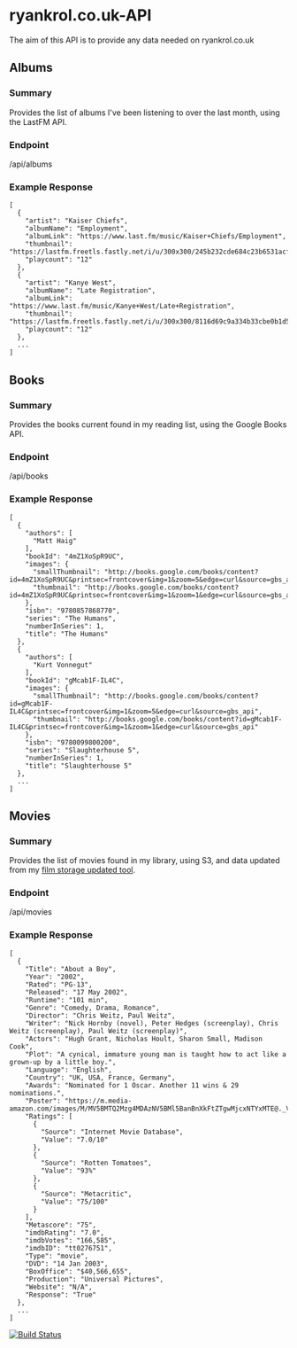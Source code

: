 # ryankrol.co.uk-API

The aim of this API is to provide any data needed on ryankrol.co.uk

## Albums

### Summary

Provides the list of albums I've been listening to over the last month, using the LastFM API.

### Endpoint

/api/albums

### Example Response

```
[
  {
    "artist": "Kaiser Chiefs",
    "albumName": "Employment",
    "albumLink": "https://www.last.fm/music/Kaiser+Chiefs/Employment",
    "thumbnail": "https://lastfm.freetls.fastly.net/i/u/300x300/245b232cde684c23b6531acf5086a0db.png",
    "playcount": "12"
  },
  {
    "artist": "Kanye West",
    "albumName": "Late Registration",
    "albumLink": "https://www.last.fm/music/Kanye+West/Late+Registration",
    "thumbnail": "https://lastfm.freetls.fastly.net/i/u/300x300/8116d69c9a334b33cbe0b1d5adc407cd.png",
    "playcount": "12"
  },
  ...
]
```

## Books

### Summary

Provides the books current found in my reading list, using the Google Books API.

### Endpoint

/api/books

### Example Response

```
[
  {
    "authors": [
      "Matt Haig"
    ],
    "bookId": "4mZ1XoSpR9UC",
    "images": {
      "smallThumbnail": "http://books.google.com/books/content?id=4mZ1XoSpR9UC&printsec=frontcover&img=1&zoom=5&edge=curl&source=gbs_api",
      "thumbnail": "http://books.google.com/books/content?id=4mZ1XoSpR9UC&printsec=frontcover&img=1&zoom=1&edge=curl&source=gbs_api"
    },
    "isbn": "9780857868770",
    "series": "The Humans",
    "numberInSeries": 1,
    "title": "The Humans"
  },
  {
    "authors": [
      "Kurt Vonnegut"
    ],
    "bookId": "gMcab1F-IL4C",
    "images": {
      "smallThumbnail": "http://books.google.com/books/content?id=gMcab1F-IL4C&printsec=frontcover&img=1&zoom=5&edge=curl&source=gbs_api",
      "thumbnail": "http://books.google.com/books/content?id=gMcab1F-IL4C&printsec=frontcover&img=1&zoom=1&edge=curl&source=gbs_api"
    },
    "isbn": "9780099800200",
    "series": "Slaughterhouse 5",
    "numberInSeries": 1,
    "title": "Slaughterhouse 5"
  },
  ...
]
```

## Movies

### Summary

Provides the list of movies found in my library, using S3, and data updated from my [film storage updated tool](https://github.com/RyanMKrol/FilmStorageUpdater).

### Endpoint

/api/movies

### Example Response

```
[
  {
    "Title": "About a Boy",
    "Year": "2002",
    "Rated": "PG-13",
    "Released": "17 May 2002",
    "Runtime": "101 min",
    "Genre": "Comedy, Drama, Romance",
    "Director": "Chris Weitz, Paul Weitz",
    "Writer": "Nick Hornby (novel), Peter Hedges (screenplay), Chris Weitz (screenplay), Paul Weitz (screenplay)",
    "Actors": "Hugh Grant, Nicholas Hoult, Sharon Small, Madison Cook",
    "Plot": "A cynical, immature young man is taught how to act like a grown-up by a little boy.",
    "Language": "English",
    "Country": "UK, USA, France, Germany",
    "Awards": "Nominated for 1 Oscar. Another 11 wins & 29 nominations.",
    "Poster": "https://m.media-amazon.com/images/M/MV5BMTQ2Mzg4MDAzNV5BMl5BanBnXkFtZTgwMjcxNTYxMTE@._V1_SX300.jpg",
    "Ratings": [
      {
        "Source": "Internet Movie Database",
        "Value": "7.0/10"
      },
      {
        "Source": "Rotten Tomatoes",
        "Value": "93%"
      },
      {
        "Source": "Metacritic",
        "Value": "75/100"
      }
    ],
    "Metascore": "75",
    "imdbRating": "7.0",
    "imdbVotes": "166,585",
    "imdbID": "tt0276751",
    "Type": "movie",
    "DVD": "14 Jan 2003",
    "BoxOffice": "$40,566,655",
    "Production": "Universal Pictures",
    "Website": "N/A",
    "Response": "True"
  },
  ...
]
```

[![Build Status](https://travis-ci.org/RyanMKrol/ryankrol.co.uk-api.svg?branch=master)](https://travis-ci.org/RyanMKrol/ryankrol.co.uk-api)
